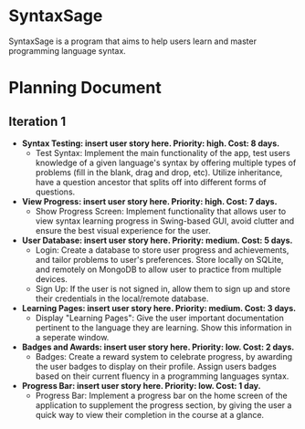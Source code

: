 # SyntaxSage
SyntaxSage is a program that aims to help users learn and master programming language syntax.

# Planning Document

## Iteration 1
- **Syntax Testing: insert user story here. Priority: high. Cost: 8 days.**
  - Test Syntax: Implement the main functionality of the app, test users knowledge of a given language's syntax by offering multiple types of problems (fill in the blank, drag and drop, etc). Utilize inheritance, have a question ancestor that splits off into different forms of questions.
- **View Progress: insert user story here. Priority: high. Cost: 7 days.**
  - Show Progress Screen: Implement functionality that allows user to view syntax learning progress in Swing-based GUI, avoid clutter and ensure the best visual experience for the user.
- **User Database: insert user story here. Priority: medium. Cost: 5 days.**
  - Login: Create a database to store user progress and achievements, and tailor problems to user's preferences. Store locally on SQLite, and remotely on MongoDB to allow user to practice from multiple devices.
  - Sign Up: If the user is not signed in, allow them to sign up and store their credentials in the local/remote database.
- **Learning Pages: insert user story here. Priority: medium. Cost: 3 days.**
  - Display "Learning Pages": Give the user important documentation pertinent to the language they are learning. Show this information in a seperate window.
- **Badges and Awards: insert user story here. Priority: low. Cost: 2 days.**
  - Badges: Create a reward system to celebrate progress, by awarding the user badges to display on their profile. Assign users badges based on their current fluency in a programming languages syntax.
- **Progress Bar: insert user story here. Priority: low. Cost: 1 day.**
  - Progress Bar: Implement a progress bar on the home screen of the application to supplement the progress section, by giving the user a quick way to view their completion in the course at a glance.
